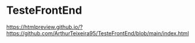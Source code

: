 # TesteFrontEnd

https://htmlpreview.github.io/?https://github.com/ArthurTeixeira95/TesteFrontEnd/blob/main/index.html
